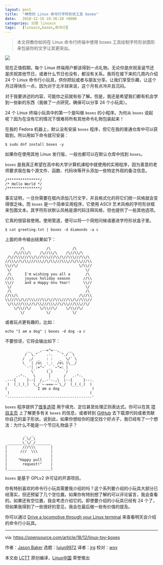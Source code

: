 ```yaml
---
layout: post
title:	"神奇的 Linux 命令行字符形状工具 boxes"
date:	2018-12-16 19:36:28 +0800 
categories:	分享 linuxcn 
tags:	[linuxcn,boxes,命令行]
---
```




> 
> 本文将教你如何在 Linux 命令行终端中使用 boxes 工具绘制字符形状图形来包装你的文字让其更突出。
> 
> 
> 


![](/Asserts/Images//attachment/album/201812/16/193631nj5mt5htxujjcjeh.png)


现在正值假期，每个 Linux 终端用户都该得到一点礼物。无论你是庆祝圣诞节还是庆祝其他节日，或者什么节日也没有，都没有关系。我将在接下来的几周内介绍 24 个 Linux 命令行小玩具，供你把玩或者与朋友分享。让我们享受乐趣，让这个月过得快乐一点，因为对于北半球来说，这个月有点冷并且沉闷。


对于我要讲述的内容，可能你之前就有些了解。但是，我还是希望我们都有机会学到一些新的东西（我做了一点研究，确保可以分享 24 个小玩具）。


24 个 Linux 终端小玩具中的第一个是叫做 `boxes` 的小程序。为何从 `boxes` 说起呢？因为在没有它的情况下很难将所有其他命令礼物包装起来！


在我的 Fedora 机器上，默认没有安装 `boxes` 程序，但它在我的普通仓库中可以获取到，所以用如下命令就可安装：



```
$ sudo dnf install boxes -y
```

如果你在使用其他 Linux 发行版，一般也都可以在默认仓库中找到 `boxes`。


`boxes` 是我真正希望在高中和大学计算机课程中就使用的实用程序，因为善意的老师要求我在每个源文件、函数、代码块等开头添加一些特定外观的备注信息。



```
/***************/
/* Hello World */
/***************/
```

事实证明，一旦你需要在框内添加几行文字，并且格式化的将它们统一风格就会变得很乏味。而 `boxes` 是一个简单实用程序，它使用 ASCII 艺术风格的字符形状框来包围文本。其字符形状默认风格是源代码注释风格，但也提供了一些其他选项。


它真的很容易使用。使用管道，便可以将一个简短问候语塞进字符形状盒子里。



```
$ cat greeting.txt | boxes -d diamonds -a c
```

上面的命令输出结果如下：



```
       /\          /\          /\
    /\//\\/\    /\//\\/\    /\//\\/\
 /\//\\\///\\/\//\\\///\\/\//\\\///\\/\
//\\\//\/\\///\\\//\/\\///\\\//\/\\///\\
\\//\/                            \/\\//
 \/                                  \/
 /\      I'm wishing you all a       /\
//\\     joyous holiday season      //\\
\\//     and a Happy Gnu Year!      \\//
 \/                                  \/
 /\                                  /\
//\\/\                            /\//\\
\\///\\/\//\\\///\\/\//\\\///\\/\//\\\//
 \/\\///\\\//\/\\///\\\//\/\\///\\\//\/
    \/\\//\/    \/\\//\/    \/\\//\/
       \/          \/          \/
```

或者玩点更有趣的，比如：



```
echo "I am a dog" | boxes -d dog -a c
```

不要惊讶，它将会输出如下：



```
          __   _,--="=--,_   __
         /  \."    .-.    "./  \
        /  ,/  _   : :   _  \/` \
        \  `| /o\  :_:  /o\ |\__/
         `-'| :="~` _ `~"=: |
            \`     (_)     `/
     .-"-.   \      |      /   .-"-.
.---{     }--|  /,.-'-.,\  |--{     }---.
 )  (_)_)_)  \_/`~-===-~`\_/  (_(_(_)  (
(              I am a dog               )
 )                                     (
'---------------------------------------'
```

`boxes` 程序提供了[很多选项](http://boxes.thomasjensen.com/examples.html) 用于填充、定位甚至处理正则表达式。你可以在其 [项目主页](https://boxes.thomasjensen.com/) 上了解更多有关 `boxes` 的信息，或者转到 [GitHub](https://github.com/ascii-boxes/boxes) 去下载源代码或者贡献你自己的盒子形状。说到此，如果你想给你的提交找个好点子，我已经有了一个想法：为什么不能是一个节日礼物盒子？



```
         _  _
        /_\/_\
 _______\_\/_/_______
|       ///\\\       |
|      ///  \\\      |
|                    |
|     "Happy pull    |
|       request!"    |
|____________________|
```

`boxes` 是基于 GPLv2 许可证的开源项目。


你有特别喜欢的命令行小玩具需要我介绍的吗？这个系列要介绍的小玩具大部分已经落实，但还预留了几个空位置。如果你有特别想了解的可以评论留言，我会查看的。如果还有空位置，我会考虑介绍它的。即使要介绍的小玩具已经有 24 个了，但如果我得到了一些很好的意见，我会在最后做一些有价值的提及。


你可以通过 [Drive a locomotive through your Linux terminal](https://opensource.com/article/18/12/linux-toy-sl) 来查看明天会介绍的命令行小玩具。




---


via: <https://opensource.com/article/18/12/linux-toy-boxes>


作者：[Jason Baker](https://opensource.com/users/jason-baker) 选题：[lujun9972](https://github.com/lujun9972) 译者：[jrg](https://github.com/jrglinux) 校对：[wxy](https://github.com/wxy)


本文由 [LCTT](https://github.com/LCTT/TranslateProject) 原创编译，[Linux中国](https://linux.cn/) 荣誉推出
